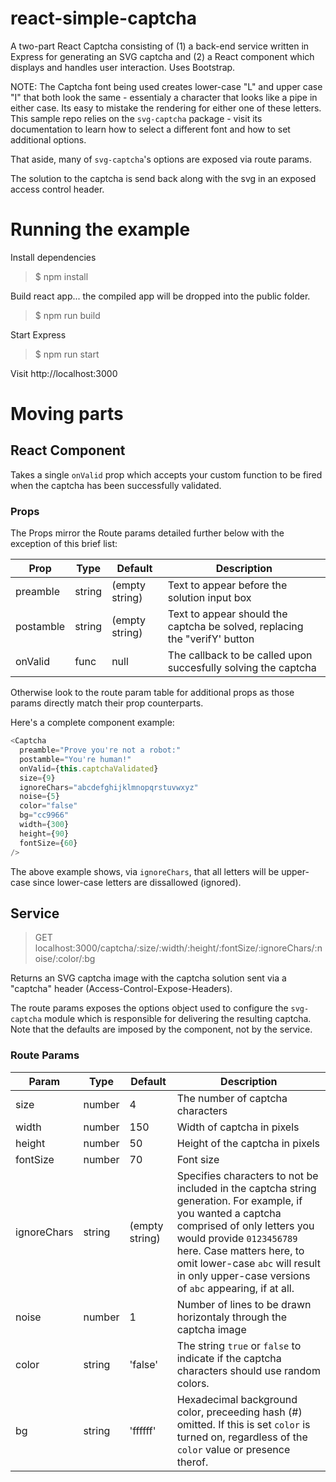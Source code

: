 # react-simple-captcha

A two-part React Captcha consisting of (1) a back-end service written in Express for generating an SVG captcha and (2) a React component which displays and handles user interaction. Uses Bootstrap.

NOTE: The Captcha font being used creates lower-case "L" and upper case "I" that both look the same - essentialy a character that looks like a pipe in either case. Its easy to mistake the rendering for either one of these letters. This sample repo relies on the `svg-captcha` package - visit its documentation to learn how to select a different font and how to set additional options.

That aside, many of `svg-captcha`'s options are exposed via route params.

The solution to the captcha is send back along with the svg in an exposed access control header.

# Running the example

Install dependencies

> $ npm install

Build react app... the compiled app will be dropped into the public folder.

> $ npm run build

Start Express

> $ npm run start

Visit http://localhost:3000

# Moving parts

## React Component

Takes a single `onValid` prop which accepts your custom function to be fired when the captcha has been successfully validated.

### Props

The Props mirror the Route params detailed further below with the exception of this brief list:

| Prop       | Type   | Default          | Description |
| ----------- | ------ | ---------------- | ----------- |
| preamble    | string | (empty string)   | Text to appear before the solution input box |
| postamble   | string | (empty string)   | Text to appear should the captcha be solved, replacing the "verifY' button |
| onValid     | func   | null             | The callback to be called upon succesfully solving the captcha |

Otherwise look to the route param table for additional props as those params directly match their prop counterparts.

Here's a complete component example:

```javascript
<Captcha
  preamble="Prove you're not a robot:"
  postamble="You're human!"
  onValid={this.captchaValidated}
  size={9}
  ignoreChars="abcdefghijklmnopqrstuvwxyz"
  noise={5}
  color="false"
  bg="cc9966"
  width={300}
  height={90}
  fontSize={60}
/>
```

The above example shows, via `ignoreChars`, that all letters will be upper-case since lower-case letters are dissallowed (ignored).

## Service

> GET localhost:3000/captcha/:size/:width/:height/:fontSize/:ignoreChars/:noise/:color/:bg

Returns an SVG captcha image with the captcha solution sent via a "captcha" header (Access-Control-Expose-Headers).

The route params exposes the options object used to configure the `svg-captcha` module which is responsible for delivering the resulting captcha. Note
that the defaults are imposed by the component, not by the service.

### Route Params

| Param       | Type   | Default          | Description |
| ----------- | ------ | ---------------- | ----------- |
| size        | number | 4                | The number of captcha characters |
| width       | number | 150              | Width of captcha in pixels |
| height      | number | 50               | Height of the captcha in pixels |
| fontSize    | number | 70               | Font size |
| ignoreChars | string | (empty string)   | Specifies characters to not be included in the captcha string generation. For example, if you wanted a captcha comprised of only letters you would provide `0123456789` here. Case matters here, to omit lower-case `abc` will result in only upper-case versions of `abc` appearing, if at all. |
| noise       | number | 1                | Number of lines to be drawn horizontaly through the captcha image |
| color       | string | 'false'          | The string `true` or `false` to indicate if the captcha characters should use random colors. |
| bg          | string | 'ffffff'         | Hexadecimal background color, preceeding hash (#) omitted. If this is set `color` is turned on, regardless of the `color` value or presence therof. |
